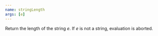 ```yaml
---
name: stringLength
args: [e]
---
```

Return the length of the string *e*. If *e* is not a string,
evaluation is aborted.
